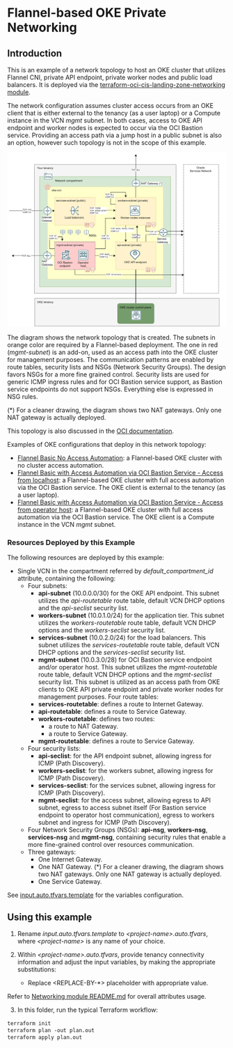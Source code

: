 <!-- BEGIN_TF_DOCS -->
# Flannel-based OKE Private Networking

## Introduction

This is an example of a network topology to host an OKE cluster that utilizes Flannel CNI, private API endpoint, private worker nodes and public load balancers. It is deployed via the [terraform-oci-cis-landing-zone-networking module](https://github.com/oracle-quickstart/terraform-oci-cis-landing-zone-networking). 

The network configuration assumes cluster access occurs from an OKE client that is either external to the tenancy (as a user laptop) or a Compute instance in the VCN *mgmt* subnet. In both cases, access to OKE API endpoint and worker nodes is expected to occur via the OCI Bastion service. Providing an access path via a jump host in a public subnet is also an option, however such topology is not in the scope of this example. 

![Flannel_Network_Topology](diagrams/oke-flannel-network.drawio.svg)

The diagram shows the network topology that is created. The subnets in orange color are required by a Flannel-based deployment. The one in red (*mgmt-subnet*) is an add-on, used as an access path into the OKE cluster for management purposes. The communication patterns are enabled by route tables, security lists and NSGs (Network Security Groups). The design favors NSGs for a more fine grained control. Security lists are used for generic ICMP ingress rules and for OCI Bastion service support, as Bastion service endpoints do not support NSGs. Everything else is expressed in NSG rules.

(\*) For a cleaner drawing, the diagram shows two NAT gateways. Only one NAT gateway is actually deployed.

This topology is also discussed in the [OCI documentation](https://docs.oracle.com/en-us/iaas/Content/ContEng/Concepts/contengnetworkconfigexample.htm#example-flannel-cni-privatek8sapi_privateworkers_publiclb).

Examples of OKE configurations that deploy in this network topology:
- [Flannel Basic No Access Automation](https://github.com/oracle-quickstart/terraform-oci-secure-workloads/tree/main/cis-oke/examples/flannel/basic): a Flannel-based OKE cluster with no cluster access automation.
- [Flannel Basic with Access Automation via OCI Bastion Service - Access from localhost](https://github.com/oracle-quickstart/terraform-oci-secure-workloads/tree/main/cis-oke/examples/flannel/bastion-svc-access-via-localhost): a Flannel-based OKE cluster with full access automation via the OCI Bastion service. The OKE client is external to the tenancy (as a user laptop).
- [Flannel Basic with Access Automation via OCI Bastion Service - Access from operator host](https://github.com/oracle-quickstart/terraform-oci-secure-workloads/tree/main/cis-oke/examples/flannel/bastion-svc-access-via-operator-host): a Flannel-based OKE cluster with full access automation via the OCI Bastion service. The OKE client is a Compute instance in the VCN *mgmt* subnet.

### Resources Deployed by this Example

The following resources are deployed by this example:

- Single VCN in the compartment referred by *default_compartment_id* attribute, containing the following:
    - Four subnets:
        - **api-subnet** (10.0.0.0/30) for the OKE API endpoint. This subnet utilizes the *api-routetable* route table, default VCN DHCP options and the *api-seclist* security list.
        - **workers-subnet** (10.0.1.0/24) for the application tier. This subnet utilizes the *workers-routetable* route table, default VCN DHCP options and the *workers-seclist* security list.
        - **services-subnet** (10.0.2.0/24) for the load balancers. This subnet utilizes the *services-routetable* route table, default VCN DHCP options and the *services-seclist* security list.
        - **mgmt-subnet** (10.0.3.0/28) for OCI Bastion service endpoint and/or operator host. This subnet utilizes the *mgmt-routetable* route table, default VCN DHCP options and the *mgmt-seclist* security list. This subnet is utilized as an access path from OKE clients to OKE API private endpoint and private worker nodes for management purposes.
    Four route tables:
        - **services-routetable**: defines a route to Internet Gateway.
        - **api-routetable**: defines a route to Service Gateway.
        - **workers-routetable**: defines two routes:
            - a route to NAT Gateway.
            - a route to Service Gateway.   
        - **mgmt-routetable**: defines a route to Service Gateway.   
    - Four security lists:
        - **api-seclist**: for the API endpoint subnet, allowing ingress for ICMP (Path Discovery).
        - **workers-seclist**: for the workers subnet, allowing ingress for ICMP (Path Discovery).
        - **services-seclist**: for the services subnet, allowing ingress for ICMP (Path Discovery).
        - **mgmt-seclist**: for the access subnet, allowing egress to API subnet, egress to access subnet itself (For Bastion service endpoint to operator host communication), egress to workers subnet and ingress for ICMP (Path Discovery).
    - Four Network Security Groups (NSGs): **api-nsg**, **workers-nsg**, **services-nsg** and **mgmt-nsg**, containing security rules that enable a more fine-grained control over resources communication.    
    - Three gateways:
        - One Internet Gateway.
        - One NAT Gateway. (\*) For a cleaner drawing, the diagram shows two NAT gateways. Only one NAT gateway is actually deployed.
        - One Service Gateway.

See [input.auto.tfvars.template](./input.auto.tfvars.template) for the variables configuration.

## Using this example
1. Rename *input.auto.tfvars.template* to *\<project-name\>.auto.tfvars*, where *\<project-name\>* is any name of your choice.

2. Within *\<project-name\>.auto.tfvars*, provide tenancy connectivity information and adjust the input variables, by making the appropriate substitutions:
   - Replace \<REPLACE-BY-\*\> placeholder with appropriate value. 
   
Refer to [Networking module README.md](https://github.com/oracle-quickstart/terraform-oci-cis-landing-zone-networking/blob/main/README.md) for overall attributes usage.

3. In this folder, run the typical Terraform workflow:
```
terraform init
terraform plan -out plan.out
terraform apply plan.out
```



